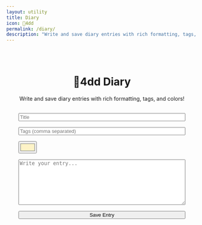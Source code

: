 ```yaml
---
layout: utility
title: Diary
icon: 4dd
permalink: /diary/
description: "Write and save diary entries with rich formatting, tags, and colors!"
---
```


<div class="main-content" data-page-script="diary-utility">
  <div class="glass-panel" style="padding: 2rem; height: 100%; display: flex; flex-direction: column; align-items: center;">
    <header class="page-header" style="text-align: center; margin-bottom: 1rem;">
      <h1>4dd Diary</h1>
      <p>Write and save diary entries with rich formatting, tags, and colors!</p>
    </header>
    <form id="diary-form" style="width:100%;max-width:600px;display:flex;flex-direction:column;gap:1rem;">
      <input id="diary-title" class="glass-input" placeholder="Title" required />
      <input id="diary-tags" class="glass-input" placeholder="Tags (comma separated)" />
      <input id="diary-color" type="color" class="color-picker" style="width:48px;height:32px;align-self:flex-start;" value="#fef3c7" />
      <textarea id="diary-content" class="glass-input" style="min-height:120px;" placeholder="Write your entry..."></textarea>
      <button class="glass-button" type="submit">Save Entry</button>
    </form>
    <div id="diary-entries" style="width:100%;max-width:700px;margin-top:2rem;"></div>
  </div>
</div>
<link rel="stylesheet" href="https://cdn.jsdelivr.net/simplemde/latest/simplemde.min.css">
<script src="https://cdn.jsdelivr.net/simplemde/latest/simplemde.min.js"></script>
<script src="/assets/js/diary-utility.js"></script> 